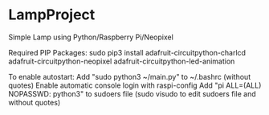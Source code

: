 # LampProject
Simple Lamp using Python/Raspberry Pi/Neopixel

Required PIP Packages:
sudo pip3 install adafruit-circuitpython-charlcd adafruit-circuitpython-neopixel adafruit-circuitpython-led-animation

To enable autostart:
Add "sudo python3 ~/main.py" to ~/.bashrc (without quotes)
Enable automatic console login with raspi-config
Add "pi       ALL=(ALL) NOPASSWD: python3" to sudoers file (sudo visudo to edit sudoers file and without quotes)

